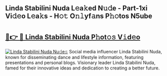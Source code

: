 ## Linda Stabilini Nuda L𝚎a𝚔ed N𝚞𝚍e - Part-1xi Vi𝚍𝚎o L𝚎a𝚔s - H𝚘𝚝 O𝚗𝚕yf𝚊ns P𝚑𝚘tos N5ube

# <h2><a href="http://kf2spc4.oniu.top/?m=Linda+Stabilini+Nuda">🔗👉 🔴 Linda Stabilini Nuda P𝚑ot𝚘𝚜 V𝚒d𝚎o</a></h2>

[![Linda Stabilini Nuda Nu𝚍e𝚜](https://i.imgur.com/0qMVB7G.gif)](http://kf2spc4.oniu.top/?m=Linda+Stabilini+Nuda)
Social media influencer Linda Stabilini Nuda, known for disseminating dance and lifestyle information, featuring presentations and personal blogs. Visionary leader Linda Stabilini Nuda, famed for their innovative ideas and dedication to creating a better future.  
